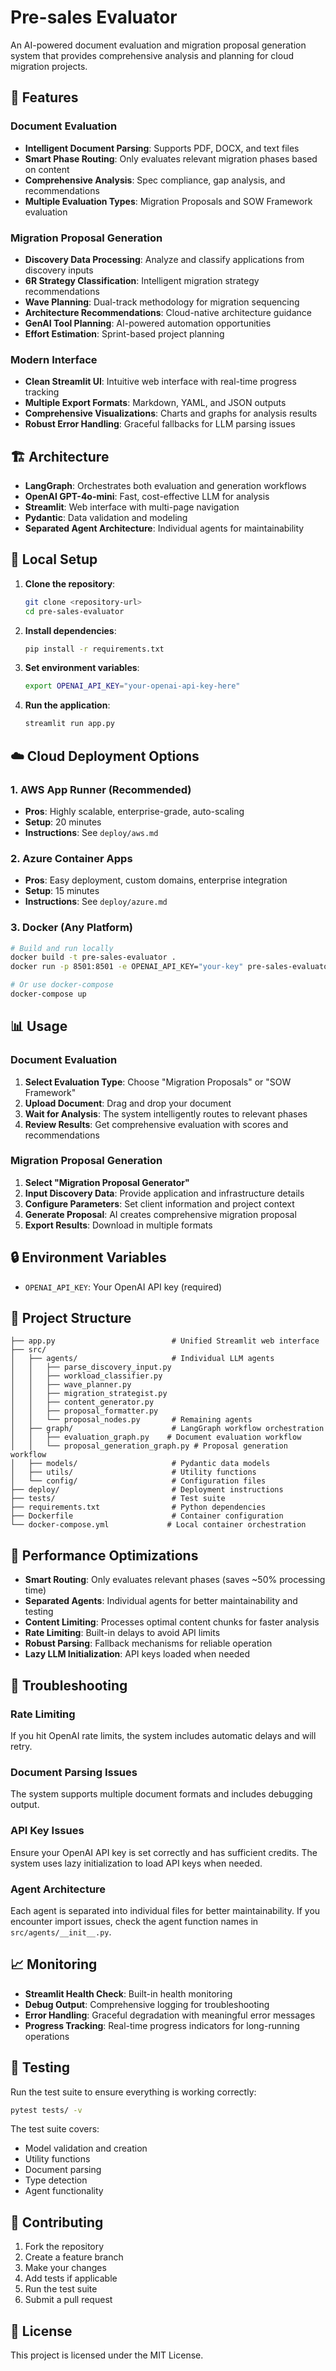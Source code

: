 # Pre-sales Evaluator

An AI-powered document evaluation and migration proposal generation system that provides comprehensive analysis and planning for cloud migration projects.

## 🚀 Features

### Document Evaluation
- **Intelligent Document Parsing**: Supports PDF, DOCX, and text files
- **Smart Phase Routing**: Only evaluates relevant migration phases based on content
- **Comprehensive Analysis**: Spec compliance, gap analysis, and recommendations
- **Multiple Evaluation Types**: Migration Proposals and SOW Framework evaluation

### Migration Proposal Generation
- **Discovery Data Processing**: Analyze and classify applications from discovery inputs
- **6R Strategy Classification**: Intelligent migration strategy recommendations
- **Wave Planning**: Dual-track methodology for migration sequencing
- **Architecture Recommendations**: Cloud-native architecture guidance
- **GenAI Tool Planning**: AI-powered automation opportunities
- **Effort Estimation**: Sprint-based project planning

### Modern Interface
- **Clean Streamlit UI**: Intuitive web interface with real-time progress tracking
- **Multiple Export Formats**: Markdown, YAML, and JSON outputs
- **Comprehensive Visualizations**: Charts and graphs for analysis results
- **Robust Error Handling**: Graceful fallbacks for LLM parsing issues

## 🏗️ Architecture

- **LangGraph**: Orchestrates both evaluation and generation workflows
- **OpenAI GPT-4o-mini**: Fast, cost-effective LLM for analysis
- **Streamlit**: Web interface with multi-page navigation
- **Pydantic**: Data validation and modeling
- **Separated Agent Architecture**: Individual agents for maintainability

## 🔧 Local Setup

1. **Clone the repository**:
   ```bash
   git clone <repository-url>
   cd pre-sales-evaluator
   ```

2. **Install dependencies**:
   ```bash
   pip install -r requirements.txt
   ```

3. **Set environment variables**:
   ```bash
   export OPENAI_API_KEY="your-openai-api-key-here"
   ```

4. **Run the application**:
   ```bash
   streamlit run app.py
   ```

## ☁️ Cloud Deployment Options

### 1. AWS App Runner (Recommended)
- **Pros**: Highly scalable, enterprise-grade, auto-scaling
- **Setup**: 20 minutes
- **Instructions**: See `deploy/aws.md`

### 2. Azure Container Apps
- **Pros**: Easy deployment, custom domains, enterprise integration
- **Setup**: 15 minutes
- **Instructions**: See `deploy/azure.md`

### 3. Docker (Any Platform)
```bash
# Build and run locally
docker build -t pre-sales-evaluator .
docker run -p 8501:8501 -e OPENAI_API_KEY="your-key" pre-sales-evaluator

# Or use docker-compose
docker-compose up
```

## 📊 Usage

### Document Evaluation
1. **Select Evaluation Type**: Choose "Migration Proposals" or "SOW Framework"
2. **Upload Document**: Drag and drop your document
3. **Wait for Analysis**: The system intelligently routes to relevant phases
4. **Review Results**: Get comprehensive evaluation with scores and recommendations

### Migration Proposal Generation
1. **Select "Migration Proposal Generator"**
2. **Input Discovery Data**: Provide application and infrastructure details
3. **Configure Parameters**: Set client information and project context
4. **Generate Proposal**: AI creates comprehensive migration proposal
5. **Export Results**: Download in multiple formats

## 🔒 Environment Variables

- `OPENAI_API_KEY`: Your OpenAI API key (required)

## 📁 Project Structure

```
├── app.py                          # Unified Streamlit web interface
├── src/
│   ├── agents/                     # Individual LLM agents
│   │   ├── parse_discovery_input.py
│   │   ├── workload_classifier.py
│   │   ├── wave_planner.py
│   │   ├── migration_strategist.py
│   │   ├── content_generator.py
│   │   ├── proposal_formatter.py
│   │   └── proposal_nodes.py       # Remaining agents
│   ├── graph/                      # LangGraph workflow orchestration
│   │   ├── evaluation_graph.py    # Document evaluation workflow
│   │   └── proposal_generation_graph.py # Proposal generation workflow
│   ├── models/                     # Pydantic data models
│   ├── utils/                      # Utility functions
│   └── config/                     # Configuration files
├── deploy/                         # Deployment instructions
├── tests/                          # Test suite
├── requirements.txt                # Python dependencies
├── Dockerfile                      # Container configuration
└── docker-compose.yml             # Local container orchestration
```

## 🎯 Performance Optimizations

- **Smart Routing**: Only evaluates relevant phases (saves ~50% processing time)
- **Separated Agents**: Individual agents for better maintainability and testing
- **Content Limiting**: Processes optimal content chunks for faster analysis
- **Rate Limiting**: Built-in delays to avoid API limits
- **Robust Parsing**: Fallback mechanisms for reliable operation
- **Lazy LLM Initialization**: API keys loaded when needed

## 🔧 Troubleshooting

### Rate Limiting
If you hit OpenAI rate limits, the system includes automatic delays and will retry.

### Document Parsing Issues
The system supports multiple document formats and includes debugging output.

### API Key Issues
Ensure your OpenAI API key is set correctly and has sufficient credits. The system uses lazy initialization to load API keys when needed.

### Agent Architecture
Each agent is separated into individual files for better maintainability. If you encounter import issues, check the agent function names in `src/agents/__init__.py`.

## 📈 Monitoring

- **Streamlit Health Check**: Built-in health monitoring
- **Debug Output**: Comprehensive logging for troubleshooting
- **Error Handling**: Graceful degradation with meaningful error messages
- **Progress Tracking**: Real-time progress indicators for long-running operations

## 🧪 Testing

Run the test suite to ensure everything is working correctly:

```bash
pytest tests/ -v
```

The test suite covers:
- Model validation and creation
- Utility functions
- Document parsing
- Type detection
- Agent functionality

## 🤝 Contributing

1. Fork the repository
2. Create a feature branch
3. Make your changes
4. Add tests if applicable
5. Run the test suite
6. Submit a pull request

## 📄 License

This project is licensed under the MIT License. 